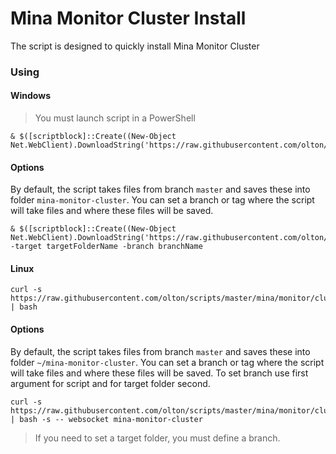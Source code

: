 # Mina Monitor Cluster Install

The script is designed to quickly install Mina Monitor Cluster

### Using

#### Windows

>You must launch script in a PowerShell

```shell
& $([scriptblock]::Create((New-Object Net.WebClient).DownloadString('https://raw.githubusercontent.com/olton/scripts/master/mina/monitor/cluster/install.ps1')))
```

#### Options

By default, the script takes files from branch `master` and saves these into folder `mina-monitor-cluster`.
You can set a branch or tag where the script will take files and where these files will be saved.

```shell
& $([scriptblock]::Create((New-Object Net.WebClient).DownloadString('https://raw.githubusercontent.com/olton/scripts/master/mina/monitor/cluster/install.ps1'))) -target targetFolderName -branch branchName
```

#### Linux
```shell
curl -s https://raw.githubusercontent.com/olton/scripts/master/mina/monitor/cluster/install.sh | bash
```

#### Options

By default, the script takes files from branch `master` and saves these into folder `~/mina-monitor-cluster`.
You can set a branch or tag where the script will take files and where these files will be saved.
To  set branch use first argument for script and for target folder second.

```shell
curl -s https://raw.githubusercontent.com/olton/scripts/master/mina/monitor/cluster/install.sh | bash -s -- websocket mina-monitor-cluster
```

> If you need to set a target folder, you must define a branch.
